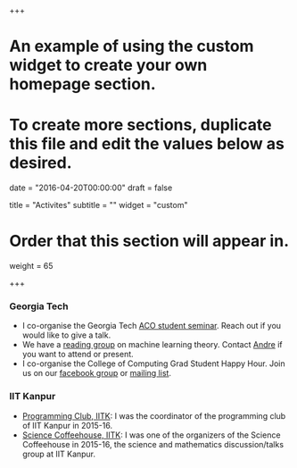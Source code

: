 +++
# An example of using the custom widget to create your own homepage section.
# To create more sections, duplicate this file and edit the values below as desired.

date = "2016-04-20T00:00:00"
draft = false

title = "Activites"
subtitle = ""
widget = "custom"

# Order that this section will appear in.
weight = 65

+++

### Georgia Tech
- I co-organise the Georgia Tech [ACO student seminar](http://people.math.gatech.edu/~hguo70/ACO_Student_Seminar.html). Reach out if you would like to give a talk.
- We have a [reading group](https://mltheory.github.io/readinggroup/) on machine learning theory. Contact [Andre](https://people.eecs.berkeley.edu/~wibisono/) if you want to attend or present. 
- I co-organise the College of Computing Grad Student Happy Hour. Join us on our [facebook group](https://www.facebook.com/groups/computinghappyhour/) or [mailing list](https://mailman.cc.gatech.edu/mailman/listinfo/c2h6o).

### IIT Kanpur
- [Programming Club, IITK](http://pclub.in/): I was the coordinator of the programming club of IIT Kanpur in 2015-16. 
- [Science Coffeehouse, IITK](http://13.127.158.59:4000/): I was one of the organizers of the Science Coffeehouse in 2015-16, the science and mathematics discussion/talks group at IIT Kanpur.
